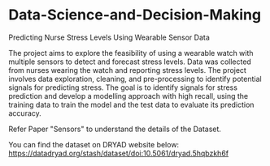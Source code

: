 # Data-Science-and-Decision-Making
Predicting Nurse Stress Levels Using Wearable Sensor Data

The project aims to explore the feasibility of using a wearable watch with multiple sensors to detect and forecast stress levels. Data was collected from nurses wearing the watch and reporting stress levels. The project involves data exploration, cleaning, and pre-processing to identify potential signals for predicting stress. The goal is to identify signals for stress prediction and develop a modelling approach with high recall, using the training data to train the model and the test data to evaluate its prediction accuracy.

Refer Paper "Sensors" to understand the details of the Dataset.


You can find the dataset on DRYAD website below:
https://datadryad.org/stash/dataset/doi:10.5061/dryad.5hqbzkh6f
